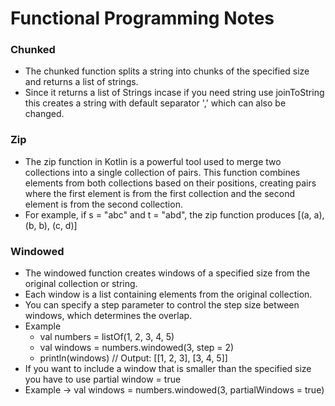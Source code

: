 # Functional Programming Notes

### Chunked
* The chunked function splits a string into chunks of the specified size and returns a list of strings.
* Since  it returns a list of Strings incase if you need string use joinToString this creates a string with default separator ','  which can also be changed.

### Zip
* The zip function in Kotlin is a powerful tool used to merge two collections into a single collection of pairs. This function combines elements from both collections based on their positions, creating pairs where the first element is from the first collection and the second element is from the second collection.
* For example, if s = "abc" and t = "abd", the zip function produces [(a, a), (b, b), (c, d)]

### Windowed
* The windowed function creates windows of a specified size from the original collection or string.
* Each window is a list containing elements from the original collection.
* You can specify a step parameter to control the step size between windows, which determines the overlap.
* Example 
  * val numbers = listOf(1, 2, 3, 4, 5)
  * val windows = numbers.windowed(3, step = 2)
  * println(windows)  // Output: [[1, 2, 3], [3, 4, 5]]
* If you want to include a window that is smaller than the specified size you have to use partial window = true 
* Example -> val windows = numbers.windowed(3, partialWindows = true)